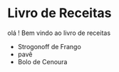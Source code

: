 # Livro de Receitas

olá ! Bem vindo ao livro de receitas

  - Strogonoff de Frango 
  - pavê
  - Bolo de Cenoura
